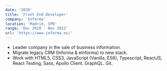 ```yaml
---
date: '2020'
title: 'Front End Developer'
company: 'Informa'
location: 'Madrid, SPN'
range: 'Dec 2020 - Nov 2022'
url: 'https://www.informa.es/'
---
```


- Leader company in the sale of business information.
- Migrate legacy CRM (Informa & eInforma) to new stack.
- Work with HTML5, CSS3, JavaScript (Vanilla, ES6), Typescript, ReactJS, React Testing, Sass, Apollo Client. GraphQL. Git.
